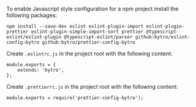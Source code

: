 To enable Javascript style configuration for a npm project install the following packages:
```
npm install --save-dev eslint eslint-plugin-import eslint-plugin-prettier eslint-plugin-simple-import-sort prettier @typescript-eslint/eslint-plugin @typescript-eslint/parser github:bytro/eslint-config-bytro github:bytro/prettier-config-bytro
```

Create `.eslintrc.js` in the project root with the following content:
```
module.exports = {
    extends: 'bytro',
};
```

Create `.prettierrc.js` in the project root with the following content:
```
module.exports = require('prettier-config-bytro');
```
